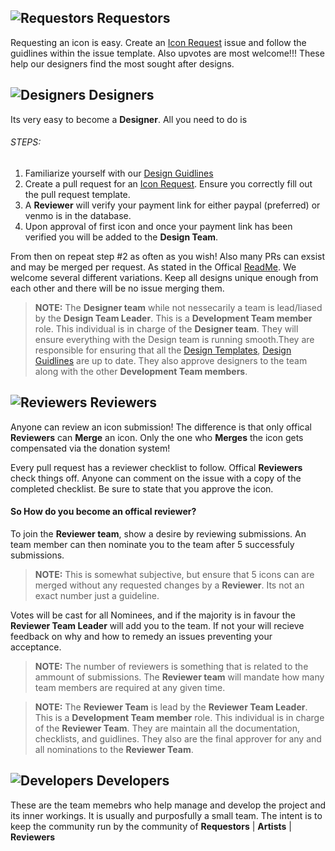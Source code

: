 ## ![Requestors](https://api.iconify.design/mdi-account-circle.svg?color=%23ba68c8&height=20) Requestors
Requesting an icon is easy. Create an [Icon Request](https://github.com/forumicon/forumicons/issues/new?assignees=&labels=ICON+Request&template=---icon-request.md&title=%5BICON+REQUEST%5D+) issue and follow the guidlines within the issue template. Also upvotes are most welcome!!! These help our designers find the most sought after designs.

## ![Designers](https://api.iconify.design/mdi-check-decagram.svg?color=%2342a5f5&height=20) Designers
Its very easy to become a **Designer**. All you need to do is

###### STEPS:
1. Familiarize yourself with our [Design Guidlines](https://github.com/forumicon/forumicons/tree/master/design)
2. Create a pull request for an [Icon Request](https://github.com/forumicon/forumicons/issues/new?assignees=&labels=ICON+Request&template=---icon-request.md&title=%5BICON+REQUEST%5D+). Ensure you  correctly fill out the pull request template.
3. A **Reviewer** will verify your payment link for either paypal (preferred) or venmo is in the database.
4. Upon approval of first icon and once your payment link has been verified you will be added to the **Design Team**.

From then on repeat step #2 as often as you wish! Also many PRs can exsist and may be merged per request. As stated in the Offical [ReadMe](https://github.com/forumicon/forumicons/blob/master/README.md). We welcome several different variations. Keep all designs unique enough from each other and there will be no issue merging them.

> **NOTE:** The **Designer team** while not nessecarily a team is lead/liased by the **Design Team Leader**. This is a **Development Team member** role. This individual is in charge of  the **Designer team**. They will ensure everything with the Design team is running smooth.They are responsible for ensuring that all the [Design Templates](https://github.com/forumicon/forumicons/tree/master/templates), [Design Guidlines](https://github.com/forumicon/forumicons/tree/master/design) are up to date. They also approve designers to the team along with the other **Development Team members**.

## ![Reviewers](https://api.iconify.design/mdi-clipboard-check.svg?color=%23ef5350&height=20) Reviewers

Anyone can review an icon submission! The difference is that only offical **Reviewers** can **Merge** an icon. Only the one who **Merges** the icon gets compensated via the donation system!

Every pull request has a reviewer checklist to follow. Offical **Reviewers** check things off. Anyone can comment on the issue with a copy of the completed checklist. Be sure to state that you approve the icon.

#### So How do you become an offical reviewer?

To join the **Reviewer team**, show a desire by reviewing submissions. An team member can then nominate you to the team after 5 successfuly submissions.

> **NOTE:** This is somewhat subjective, but ensure that 5 icons can are merged without any requested changes by a **Reviewer**. Its not an exact number just a guideline.

Votes will be cast for all Nominees, and if the majority is in favour the **Reviewer Team Leader** will add you to the team. If not your will recieve feedback on why and how to remedy an issues preventing your acceptance.

> **NOTE:** The number of reviewers is something that is related to the ammount of submissions. The **Reviewer team** will mandate how many team members are required at any given time.

> **NOTE:** The **Reviewer Team** is lead by the **Reviewer Team Leader**. This is a **Development Team member** role.  This individual is in charge of the **Reviewer Team**. They are maintain all the documentation, checklists, and guidlines. They also are the final approver for any and all nominations to the **Reviewer Team**.

## ![Developers](https://api.iconify.design/mdi-shield-check.svg?color=%2326a69a&height=20) Developers

These are the team memebrs who help manage and develop the project and its inner workings. It is usually and purposfully a small team. The intent is to keep the community run by the community of **Requestors** | **Artists** | **Reviewers**
